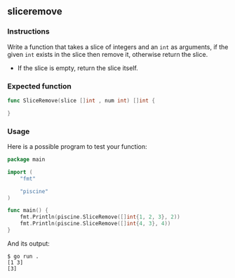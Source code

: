 ## sliceremove

### Instructions

Write a function that takes a slice of integers and an `int` as arguments, if the given `int` exists in the slice then remove it, otherwise return the slice.
- If the slice is empty, return the slice itself.

### Expected function

```go
func SliceRemove(slice []int , num int) []int {

}
```

### Usage

Here is a possible program to test your function:

```go
package main

import (
	"fmt"

	"piscine"
)

func main() {
	fmt.Println(piscine.SliceRemove([]int{1, 2, 3}, 2))
	fmt.Println(piscine.SliceRemove([]int{4, 3}, 4))
}
```

And its output:

```console
$ go run .
[1 3]
[3]
```
